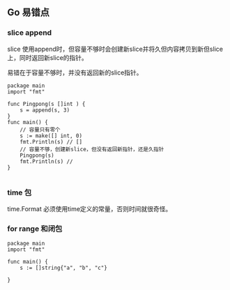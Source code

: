 ## Go 易错点

### slice append
slice 使用append时，但容量不够时会创建新slice并将久但内容拷贝到新但slice上，同时返回新slice的指针。

易错在于容量不够时，并没有返回新的slice指针。

```
package main
import "fmt"

func Pingpong(s []int ) {
    s = append(s, 3)
}
func main() {
    // 容量只有零个
    s := make([] int, 0)
    fmt.Println(s) // []
    // 容量不够，创建新slice，但没有返回新指针，还是久指针
    Pingpong(s)
    fmt.Println(s) // 
}


```

### time 包
time.Format 必须使用time定义的常量，否则时间就很奇怪。

### for range 和闭包
```
package main
import "fmt"

func main() {
    s := []string{"a", "b", "c"}
    
}
```